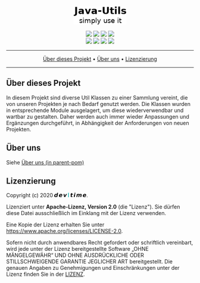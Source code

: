 <p align="center">
 <img src="https://raw.githubusercontent.com/dev-time-tpw/java-utils/main/images/Java-Utils.png">
</p>

<p align="center">
    <a href="https://github.com/dev-time-tpw/java-utils/actions/workflows/build-job.yml" title="Build Job"><img src="https://img.shields.io/github/workflow/status/dev-time-tpw/java-utils/Run%20snapshot%20build-job?logo=GitHub"></a>
    <a href="https://github.com/dev-time-tpw/java-utils/actions/workflows/quality-job.yml" title="Quality Job"><img src="https://img.shields.io/github/workflow/status/dev-time-tpw/java-utils/Run%20quality%20build-job?label=quality-build&logo=GitHub"></a>
    <a href="https://github.com/dev-time-tpw/java-utils/blob/main/LICENSE" title="License"><img src="https://img.shields.io/github/license/dev-time-tpw/java-utils?logo=GitHub"></a>
    <a href="https://github.com/dev-time-tpw/java-utils" title="Last Commit"><img src="https://img.shields.io/github/last-commit/dev-time-tpw/java-utils?logo=GitHub"></a>
	<br>    
    <a href="https://sonarcloud.io/dashboard?id=devtime_java-utils" title="Quality Gate"><img src="https://sonarcloud.io/api/project_badges/measure?project=devtime_java-utils&metric=alert_status"></a>
    <a href="https://sonarcloud.io/dashboard?id=devtime_java-utils" title="Successful tests"><img src="https://img.shields.io/sonar/test_success_density/devtime_java-utils?logo=SonarCloud&server=https%3A%2F%2Fsonarcloud.io"></a>
    <a href="https://sonarcloud.io/dashboard?id=devtime_java-utils" title="Coverage"><img src="https://img.shields.io/sonar/coverage/devtime_java-utils?logo=SonarCloud&server=https%3A%2F%2Fsonarcloud.io"></a>
    <a href="https://sonarcloud.io/dashboard?id=devtime_java-utils" title="Lines of code"><img src="https://sonarcloud.io/api/project_badges/measure?project=devtime_java-utils&metric=ncloc"></a>
</p>

<hr />
<p align="center">
    <a href="#über-dieses-projekt">Über dieses Projekt</a> •
    <a href="#über-uns">Über uns</a> •
    <a href="#lizenzierung">Lizenzierung</a>
</p>
<hr />

## Über dieses Projekt

In diesem Projekt sind diverse Util Klassen zu einer Sammlung vereint, die von unseren Projekten je nach Bedarf genutzt werden. Die Klassen wurden in entsprechende Module ausgelagert, um diese wiederverwendbar und wartbar zu gestalten. Daher werden auch immer wieder Anpassungen und Ergänzungen durchgeführt, in Abhängigkeit der Anforderungen von neuen Projekten.

## Über uns

Siehe <a href="https://github.com/dev-time-tpw/parent-pom#über-uns">Über uns (in parent-pom)</a>

## Lizenzierung

Copyright (c) 2020 <img src="https://raw.githubusercontent.com/dev-time-tpw/parent-pom/main/images/dev-time-86x12.png">.

Lizenziert unter **Apache-Lizenz, Version 2.0** (die "Lizenz"). Sie dürfen diese Datei ausschließlich im Einklang mit 
der Lizenz verwenden.

Eine Kopie der Lizenz erhalten Sie unter https://www.apache.org/licenses/LICENSE-2.0.

Sofern nicht durch anwendbares Recht gefordert oder schriftlich vereinbart, wird jede unter der Lizenz bereitgestellte 
Software „OHNE MÄNGELGEWÄHR“ UND OHNE AUSDRÜCKLICHE ODER STILLSCHWEIGENDE GARANTIE JEGLICHER ART bereitgestellt. 
Die genauen Angaben zu Genehmigungen und Einschränkungen unter der Lizenz finden Sie in der [LIZENZ](LICENSE).